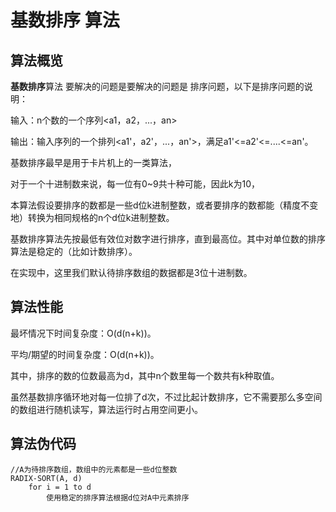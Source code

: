 基数排序 算法
=========

算法概览
---------

**基数排序**算法 要解决的问题是要解决的问题是 排序问题，以下是排序问题的说明：

输入：n个数的一个序列<a1，a2，...，an>

输出：输入序列的一个排列<a1'，a2'，...，an'>，满足a1'<=a2'<=....<=an'。

基数排序最早是用于卡片机上的一类算法，

对于一个十进制数来说，每一位有0~9共十种可能，因此k为10，

本算法假设要排序的数都是一些d位k进制整数，或者要排序的数都能（精度不变地）转换为相同规格的n个d位k进制整数。

基数排序算法先按最低有效位对数字进行排序，直到最高位。其中对单位数的排序算法是稳定的（比如计数排序）。

在实现中，这里我们默认待排序数组的数据都是3位十进制数。


算法性能
---------

最坏情况下时间复杂度：O(d(n+k))。

平均/期望的时间复杂度：O(d(n+k))。

其中，排序的数的位数最高为d，其中n个数里每一个数共有k种取值。

虽然基数排序循环地对每一位排了d次，不过比起计数排序，它不需要那么多空间的数组进行随机读写，算法运行时占用空间更小。

算法伪代码
-----------

```
//A为待排序数组，数组中的元素都是一些d位整数
RADIX-SORT(A, d)
	for i = 1 to d
		使用稳定的排序算法根据d位对A中元素排序
```